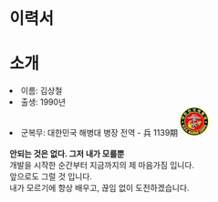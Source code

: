 # 이력서

# 소개

<li> 이름: 김상철</li>
<li> 출생: 1990년</li>
<li> 군복무: 대한민국 해병대 병장 전역 - 兵 1139期   <img src="https://github.com/stevechulsdev/RESUME/raw/master/images/icon_marine.jpg" alt="해병대마크" width="50" height="50"></li>
<br>
<strong>안되는 것은 없다. 그저 내가 모를뿐</strong>
<br>
개발을 시작한 순간부터 지금까지의 제 마음가짐 입니다. <br>
앞으로도 그럴 것 입니다. <br>
내가 모르기에 항상 배우고, 끊임 없이 도전하겠습니다. <br>
